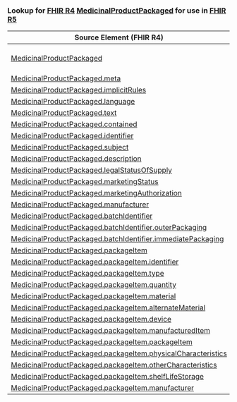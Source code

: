 ### Lookup for [FHIR R4](https://hl7.org/fhir/R4/) [MedicinalProductPackaged](https://hl7.org/fhir/R4/MedicinalProductPackaged.html) for use in [FHIR R5](https://hl7.org/fhir/R5/)

| Source Element (FHIR R4) | Usage | Target |
| -------------- | ----- | ------ |
| [MedicinalProductPackaged](https://hl7.org/fhir/R4/MedicinalProductPackaged.html#resource) | `UseExtension` | [http://hl7.org/fhir/4.0/StructureDefinition/extension-MedicinalProductPackaged](StructureDefinition-ext-R4-MedicinalProductPackaged.html) |
| [MedicinalProductPackaged.meta](https://hl7.org/fhir/R4/MedicinalProductPackaged.html#resource) | `UseBasicElement` | [Resource.meta](https://hl7.org/fhir/R5/Resource.html#resource) |
| [MedicinalProductPackaged.implicitRules](https://hl7.org/fhir/R4/MedicinalProductPackaged.html#resource) | `UseBasicElement` | [Resource.implicitRules](https://hl7.org/fhir/R5/Resource.html#resource) |
| [MedicinalProductPackaged.language](https://hl7.org/fhir/R4/MedicinalProductPackaged.html#resource) | `UseBasicElement` | [Resource.language](https://hl7.org/fhir/R5/Resource.html#resource) |
| [MedicinalProductPackaged.text](https://hl7.org/fhir/R4/MedicinalProductPackaged.html#resource) | `UseBasicElement` | [DomainResource.text](https://hl7.org/fhir/R5/DomainResource.html#resource) |
| [MedicinalProductPackaged.contained](https://hl7.org/fhir/R4/MedicinalProductPackaged.html#resource) | `UseBasicElement` | [DomainResource.contained](https://hl7.org/fhir/R5/DomainResource.html#resource) |
| [MedicinalProductPackaged.identifier](https://hl7.org/fhir/R4/MedicinalProductPackaged.html#resource) | `UseBasicElement` | [Basic.identifier](https://hl7.org/fhir/R5/Basic.html#resource) |
| [MedicinalProductPackaged.subject](https://hl7.org/fhir/R4/MedicinalProductPackaged.html#resource) | `UseBasicElement` | [Basic.subject](https://hl7.org/fhir/R5/Basic.html#resource) |
| [MedicinalProductPackaged.description](https://hl7.org/fhir/R4/MedicinalProductPackaged.html#resource) | `UseExtensionFromAncestor` | - |
| [MedicinalProductPackaged.legalStatusOfSupply](https://hl7.org/fhir/R4/MedicinalProductPackaged.html#resource) | `UseExtensionFromAncestor` | - |
| [MedicinalProductPackaged.marketingStatus](https://hl7.org/fhir/R4/MedicinalProductPackaged.html#resource) | `UseExtensionFromAncestor` | - |
| [MedicinalProductPackaged.marketingAuthorization](https://hl7.org/fhir/R4/MedicinalProductPackaged.html#resource) | `UseExtensionFromAncestor` | - |
| [MedicinalProductPackaged.manufacturer](https://hl7.org/fhir/R4/MedicinalProductPackaged.html#resource) | `UseExtensionFromAncestor` | - |
| [MedicinalProductPackaged.batchIdentifier](https://hl7.org/fhir/R4/MedicinalProductPackaged.html#resource) | `UseExtensionFromAncestor` | - |
| [MedicinalProductPackaged.batchIdentifier.outerPackaging](https://hl7.org/fhir/R4/MedicinalProductPackaged.html#resource) | `UseExtensionFromAncestor` | - |
| [MedicinalProductPackaged.batchIdentifier.immediatePackaging](https://hl7.org/fhir/R4/MedicinalProductPackaged.html#resource) | `UseExtensionFromAncestor` | - |
| [MedicinalProductPackaged.packageItem](https://hl7.org/fhir/R4/MedicinalProductPackaged.html#resource) | `UseExtensionFromAncestor` | - |
| [MedicinalProductPackaged.packageItem.identifier](https://hl7.org/fhir/R4/MedicinalProductPackaged.html#resource) | `UseExtensionFromAncestor` | - |
| [MedicinalProductPackaged.packageItem.type](https://hl7.org/fhir/R4/MedicinalProductPackaged.html#resource) | `UseExtensionFromAncestor` | - |
| [MedicinalProductPackaged.packageItem.quantity](https://hl7.org/fhir/R4/MedicinalProductPackaged.html#resource) | `UseExtensionFromAncestor` | - |
| [MedicinalProductPackaged.packageItem.material](https://hl7.org/fhir/R4/MedicinalProductPackaged.html#resource) | `UseExtensionFromAncestor` | - |
| [MedicinalProductPackaged.packageItem.alternateMaterial](https://hl7.org/fhir/R4/MedicinalProductPackaged.html#resource) | `UseExtensionFromAncestor` | - |
| [MedicinalProductPackaged.packageItem.device](https://hl7.org/fhir/R4/MedicinalProductPackaged.html#resource) | `UseExtensionFromAncestor` | - |
| [MedicinalProductPackaged.packageItem.manufacturedItem](https://hl7.org/fhir/R4/MedicinalProductPackaged.html#resource) | `UseExtensionFromAncestor` | - |
| [MedicinalProductPackaged.packageItem.packageItem](https://hl7.org/fhir/R4/MedicinalProductPackaged.html#resource) | `UseExtensionFromAncestor` | - |
| [MedicinalProductPackaged.packageItem.physicalCharacteristics](https://hl7.org/fhir/R4/MedicinalProductPackaged.html#resource) | `UseExtensionFromAncestor` | - |
| [MedicinalProductPackaged.packageItem.otherCharacteristics](https://hl7.org/fhir/R4/MedicinalProductPackaged.html#resource) | `UseExtensionFromAncestor` | - |
| [MedicinalProductPackaged.packageItem.shelfLifeStorage](https://hl7.org/fhir/R4/MedicinalProductPackaged.html#resource) | `UseExtensionFromAncestor` | - |
| [MedicinalProductPackaged.packageItem.manufacturer](https://hl7.org/fhir/R4/MedicinalProductPackaged.html#resource) | `UseExtensionFromAncestor` | - |
